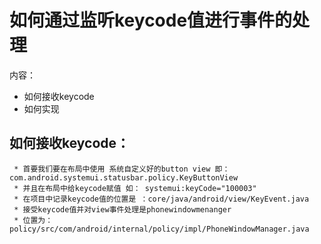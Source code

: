 # 如何通过监听keycode值进行事件的处理
内容：
   * 如何接收keycode
   * 如何实现

## 如何接收keycode：
     * 首要我们要在布局中使用 系统自定义好的button view 即：com.android.systemui.statusbar.policy.KeyButtonView
     * 并且在布局中给keycode赋值 如： systemui:keyCode="100003"
     * 在项目中记录keycode值的位置是 ：core/java/android/view/KeyEvent.java
     * 接受keycode值并对view事件处理是phonewindowmenanger
     * 位置为：policy/src/com/android/internal/policy/impl/PhoneWindowManager.java
